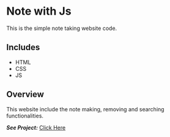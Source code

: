 # Note with Js

This is the simple note taking website code.

## Includes

- HTML
- CSS
- JS

## Overview

This website include the note making, removing and searching functionalities.

**_See Project:_** [Click Here](https://rawcdn.githack.com/aniloli42/noteswithjs/6207fd49ab0ba94f0d058699ba185ca1e4e69c02/index.html)
